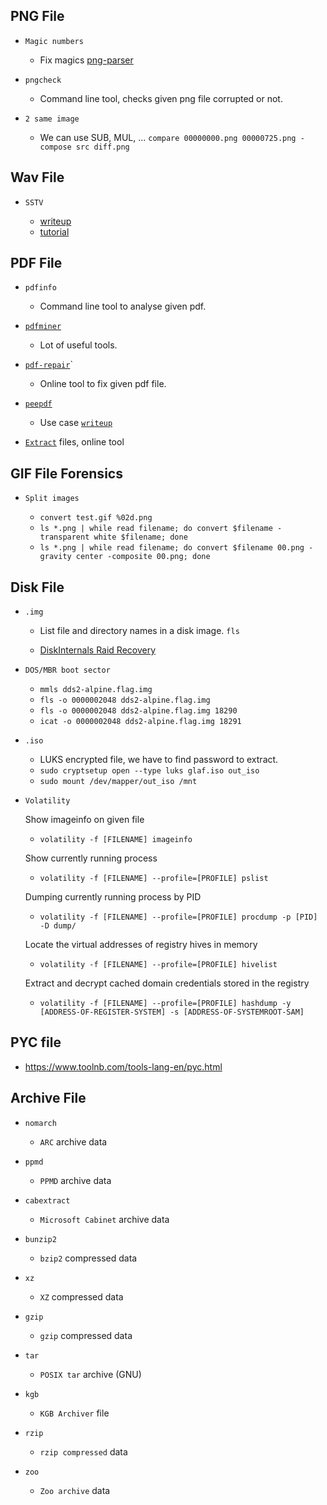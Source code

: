 ## PNG File

- `Magic numbers`

  - Fix magics [png-parser](https://github.com/ByamB4/Capture-The-Flag/blob/master/Forensics/src/png_parser.py)

- `pngcheck`

  - Command line tool, checks given png file corrupted or not.

- `2 same image`

  - We can use SUB, MUL, ... `compare 00000000.png 00000725.png -compose src diff.png`


## Wav File

- `SSTV`

  - [writeup](https://github.com/Dvd848/CTFs/blob/master/2019_picoCTF/m00nwalk.md)
  - [tutorial](https://ourcodeworld.com/articles/read/956/how-to-convert-decode-a-slow-scan-television-transmissions-sstv-audio-file-to-images-using-qsstv-in-ubuntu-18-04)
  
## PDF File

- `pdfinfo`

  - Command line tool to analyse given pdf.

- [`pdfminer`](https://github.com/euske/pdfminer)

  - Lot of useful tools.

- [`pdf-repair`](https://www.pdf-online.com/osa/repair.aspx)`

  - Online tool to fix given pdf file.

- [`peepdf`](https://github.com/jesparza/peepdf)

  - Use case [`writeup`](https://saransappa.wordpress.com/2020/06/08/sec-t-ctf-2019-forensics-challenge-writeup/)

- [`Extract`](https://smallpdf.com/split-pdf) files, online tool

  
## GIF File Forensics

- `Split images`

  - `convert test.gif %02d.png`
  - `ls *.png | while read filename; do convert $filename -transparent white $filename; done`
  - `ls *.png | while read filename; do convert $filename 00.png -gravity center -composite 00.png; done`

## Disk File

- `.img`
  
  - List file and directory names in a disk image. `fls`

  - [DiskInternals Raid Recovery](https://www.diskinternals.com/raid-recovery/)

- `DOS/MBR boot sector`

  - `mmls dds2-alpine.flag.img`
  - `fls -o 0000002048 dds2-alpine.flag.img` 
  - `fls -o 0000002048 dds2-alpine.flag.img 18290`
  - `icat -o 0000002048 dds2-alpine.flag.img 18291`
  
- `.iso`

  - LUKS encrypted file, we have to find password to extract.
  - `sudo cryptsetup open --type luks glaf.iso out_iso`
  - `sudo mount /dev/mapper/out_iso /mnt`

- `Volatility`

  Show imageinfo on given file 
  - `volatility -f [FILENAME] imageinfo`
  
  Show currently running process
  - `volatility -f [FILENAME] --profile=[PROFILE] pslist`
  
  Dumping currently running process by PID
  - `volatility -f [FILENAME] --profile=[PROFILE] procdump -p [PID] -D dump/`
  
  Locate the virtual addresses of registry hives in memory
  - `volatility -f [FILENAME] --profile=[PROFILE] hivelist`
  
  Extract and decrypt cached domain credentials stored in the registry
  - `volatility -f [FILENAME] --profile=[PROFILE] hashdump -y [ADDRESS-OF-REGISTER-SYSTEM] -s [ADDRESS-OF-SYSTEMROOT-SAM]`

## PYC file

  - https://www.toolnb.com/tools-lang-en/pyc.html

## Archive File

- `nomarch`

  - `ARC` archive data
  
- `ppmd`
  
  - `PPMD` archive data

- `cabextract`

  - `Microsoft Cabinet` archive data
  
- `bunzip2`

  - `bzip2` compressed data
  
- `xz`

  - `XZ` compressed data

- `gzip`
  
  - `gzip` compressed data

- `tar`

  - `POSIX tar` archive (GNU)

- `kgb`

  - `KGB Archiver` file

- `rzip`

  - `rzip compressed` data

- `zoo`

  - `Zoo archive` data
  
